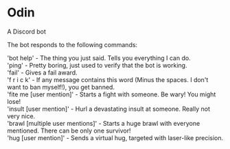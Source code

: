 # Odin

A Discord bot

The bot responds to the following commands:<br />

'bot help' - The thing you just said. Tells you everything I can do.<br />
'ping' - Pretty boring, just used to verify that the bot is working.<br />
'fail' - Gives a fail award.<br />
'f r i c k' - If any message contains this word (Minus the spaces. I don't want to ban myself!), you get banned.<br />
'fite me [user mention]' - Starts a fight with someone. Be wary! You might lose!<br />
'insult [user mention]' - Hurl a devastating insult at someone. Really not very nice.<br />
'brawl [multiple user mentions]' - Starts a huge brawl with everyone mentioned. There can be only one survivor!<br />
'hug [user mention]' - Sends a virtual hug, targeted with laser-like precision.
